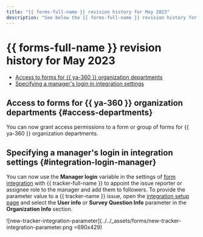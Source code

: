 ```yaml
---
title: "{{ forms-full-name }} revision history for May 2023"
description: "See below the {{ forms-full-name }} revision history for May 2023."
---
```


# {{ forms-full-name }} revision history for May 2023

* [Access to forms for {{ ya-360 }} organization departments](#access-departments)
* [Specifying a manager's login in integration settings](#integration-login-manager)

## Access to forms for {{ ya-360 }} organization departments {#access-departments}

You can now grant access permissions to a form or group of forms for {{ ya-360 }} organization departments.

## Specifying a manager's login in integration settings {#integration-login-manager}

You can now use the **Manager login** variable in the settings of [form integration](../create-task.md) with {{ tracker-full-name }} to appoint the issue reporter or assignee role to the manager and add them to followers.
To provide the parameter value to a {{ tracker-name }} issue, open the [integration setup page](https://cloud.yandex.ru/docs/forms/vars) and select the **User info** or **Survey Question Info** parameter in the **Organization Info** section.

![new-tracker-integration-parameter](../../_assets/forms/new-tracker-integration-parameter.png =690x429)
